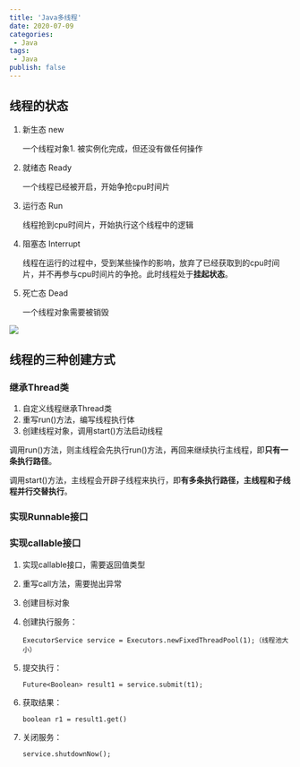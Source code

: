 ```yaml
---
title: 'Java多线程'
date: 2020-07-09
categories:
 - Java
tags:
 - Java
publish: false
---
```


## 线程的状态
1. 新生态 new

    一个线程对象1. 被实例化完成，但还没有做任何操作

2. 就绪态 Ready

    一个线程已经被开启，开始争抢cpu时间片

3. 运行态 Run

    线程抢到cpu时间片，开始执行这个线程中的逻辑

4. 阻塞态 Interrupt

    线程在运行的过程中，受到某些操作的影响，放弃了已经获取到的cpu时间片，并不再参与cpu时间片的争抢。此时线程处于**挂起状态**。

5. 死亡态 Dead

    一个线程对象需要被销毁

![](/img/Java/java_1_img_1.png)

## 线程的三种创建方式
### 继承Thread类
1. 自定义线程继承Thread类
2. 重写run()方法，编写线程执行体
3. 创建线程对象，调用start()方法启动线程

调用run()方法，则主线程会先执行run()方法，再回来继续执行主线程，即**只有一条执行路径**。

调用start()方法，主线程会开辟子线程来执行，即**有多条执行路径，主线程和子线程并行交替执行**。

### 实现Runnable接口

### 实现callable接口
1. 实现callable接口，需要返回值类型

2. 重写call方法，需要抛出异常

3. 创建目标对象

4. 创建执行服务：

    `ExecutorService service = Executors.newFixedThreadPool(1);（线程池大小）`

5. 提交执行：

    `Future<Boolean> result1 = service.submit(t1);`

6. 获取结果：

    `boolean r1 = result1.get()`

7. 关闭服务：

    `service.shutdownNow();`